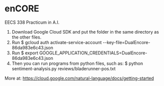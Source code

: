 # enCORE
EECS 338 Practicum in A.I.

1. Download Google Cloud SDK and put the folder in the same directory as the other files.
2. Run $ gcloud auth activate-service-account --key-file=DualEncore-86da983e6c43.json
3. Run $ export GOOGLE_APPLICATION_CREDENTIALS=DualEncore-86da983e6c43.json
4. Then you can run programs from python files, such as:
  $ python sentiment-analysis.py reviews/bladerunner-pos.txt
  
More at: https://cloud.google.com/natural-language/docs/getting-started
